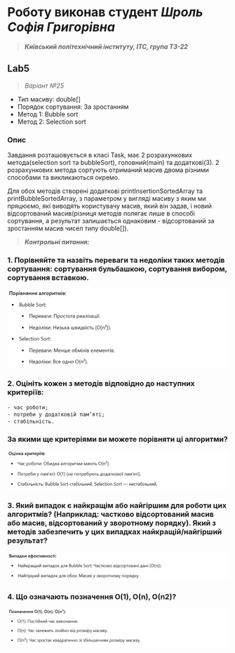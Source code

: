 # Роботу виконав студент ***Шроль Софія Григорівна***
> ***Київський політехнічний інституту, ІТС, група ТЗ-22***

## Lab5

> *Варіант №25*
- Тип масиву: double[]
- Порядок сортування: За зростанням
- Метод 1: Bubble sort
- Метод 2: Selection sort
### Опис
Завдання розташовується в класі Task, має 2 розрахункових метода(selection sort та bubbleSort), головний(main) та додаткові(3). 2 розрахункових метода сортують отриманий масив двома різними способами та викликаються окремо.

Для обох методів створені додаткові printInsertionSortedArray та printBubbleSortedArray, з параметром у вигляді масиву з яким ми пряцюємо, які виводять користувачу масив, який він задав, і новий відсортований масив(різниця методів полягає лише в способі сортування, а результат залишається однаковим - відсортований за зростанням масив чисел типу double[]).

> ***Контрольні питання:***

### 1. Порівняйте та назвіть переваги та недоліки таких методів сортування: сортування бульбашкою, сортування вибором, сортування вставкою.
![img.png](img.png)
### 2. Оцініть кожен з методів відповідно до наступних критеріїв:
	- час роботи;
	- потреби у додатковій пам’яті;
	- стабільність.
### За якими ще критеріями ви можете порівняти ці алгоритми?
![img_1.png](img_1.png)
### 3. Який випадок є найкращім або найгіршим для роботи цих алгоритмів? (Наприклад: частково відсортований масив або масив, відсортований у зворотному порядку). Який з методів забезпечить у цих випадках найкращій/найгірший результат?
![img_2.png](img_2.png)
### 4. Що означають позначення O(1), O(n), O(n2)?
![img_3.png](img_3.png)